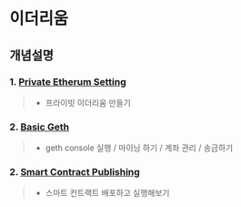 # 이더리움

## 개념설명

### 1. [Private Etherum Setting](https://github.com/Lee-KyungSeok/Ethereum-Study/tree/master/privatesetting)
> - 프라이빗 이더리움 만들기

### 2. [Basic Geth](https://github.com/Lee-KyungSeok/Ethereum-Study/tree/master/BasicGeth)
> - geth console 실행 / 마이닝 하기 / 계좌 관리 / 송금하기

### 2. [Smart Contract Publishing](https://github.com/Lee-KyungSeok/Ethereum-Study/tree/master/BasicPublishing)
> - 스마트 컨트랙트 배포하고 실행해보기
